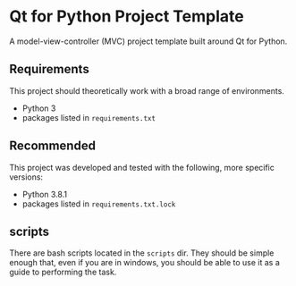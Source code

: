 # Qt for Python Project Template

A model-view-controller (MVC) project template built around Qt for Python.

## Requirements

This project should theoretically work with a broad range of environments.

- Python 3
- packages listed in `requirements.txt`

## Recommended

This project was developed and tested with the following, more specific versions:

- Python 3.8.1
- packages listed in `requirements.txt.lock`


## scripts

There are bash scripts located in the `scripts` dir. They should be simple enough that, even if you are in windows, you should be able to use it as a guide to performing the task.
